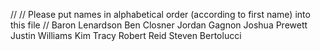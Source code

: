 //
// Please put names in alphabetical order (according to first name) into this file
//
Baron Lenardson
Ben Closner
Jordan Gagnon
Joshua Prewett
Justin Williams
Kim Tracy
Robert Reid
Steven Bertolucci
